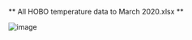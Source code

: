 ** All HOBO temperature data to March 2020.xlsx **

![image](https://user-images.githubusercontent.com/19967037/127435593-0441bd6e-4408-4cc6-be61-14da3d180fd6.png)
